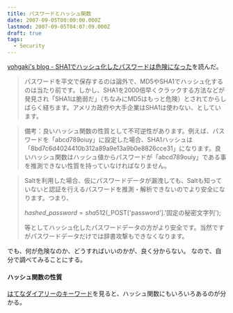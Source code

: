 ```yaml
---
title: パスワードとハッシュ関数
date: 2007-09-05T00:00:00.000Z
lastmod: 2007-09-05T04:07:09.000Z
draft: true
tags:
  - Security
---
```


[yohgaki's blog - SHA1でハッシュ化したパスワードは危険になった](http://blog.ohgaki.net/index.php/yohgaki/2007/01/25/sha1a_sa_a_a_ma_ya_a_a_a_a_sa_ma_fa_a_ma)を読んだ。

> パスワードを平文で保存するのは論外で、MD5やSHA1でハッシュ化するのは当たり前です。しかし、SHA1を2000倍早くクラックする方法などが発見され「SHA1は脆弱だ」（ちなみにMD5はもっと危険）とされてからしばらく経ちます。アメリカ政府や大手企業はSHA1は使わない、としています。

> 備考：良いハッシュ関数の性質として不可逆性があります。例えば、パスワードを「abcd789oiuy」に設定した場合、SHA1ハッシュは「8bd7c6d4024410b312a89a9e13a9b0e8826cce31」になります。良いハッシュ関数はハッシュ値からパスワードが「abcd789ouiy」である事を推測できない性質を持っていなければなりません。

> Saltを利用した場合、仮にパスワードデータが漏洩しても、Saltも知っていないと認証を行えるパスワードを推測・解析できないのでより安全になります。つまり、
>
> $hashed\_password = sha512($\_POST\['password'].'固定の秘密文字列');
>
> 等としてハッシュ化したパスワードデータの方がより安全です。当然ですがパスワードデータだけでは辞書攻撃もできなくなります。

でも、何が危険なのか、どうすればいいのかが、良く分からない。 なので、自分で調べてみることにする。

#### ハッシュ関数の性質

[はてなダイアリーのキーワード](http://d.hatena.ne.jp/keyword/%A5%CF%A5%C3%A5%B7%A5%E5%B4%D8%BF%F4)を見ると、ハッシュ関数にもいろいろあるのが分かる。
